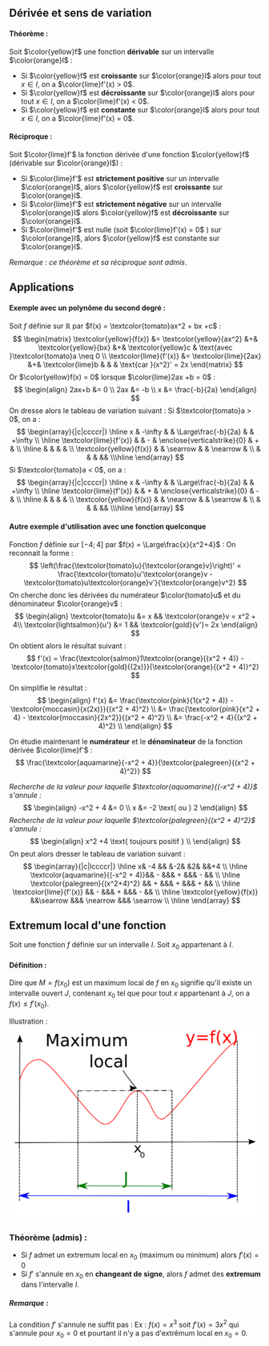 ## Dérivée et sens de variation

#### Théorème :

Soit $\color{yellow}f$ une fonction **dérivable** sur un intervalle $\color{orange}I$ :

- Si $\color{yellow}f$ est **croissante** sur $\color{orange}I$ alors pour tout $x \in I$, on a $\color{lime}f'(x) > 0$.
- Si $\color{yellow}f$ est **décroissante** sur $\color{orange}I$ alors pour tout $x \in I$, on a $\color{lime}f'(x) < 0$.
- Si $\color{yellow}f$ est **constante** sur $\color{orange}I$ alors pour tout $x \in I$, on a $\color{lime}f'(x) = 0$. 

#### Réciproque :

Soit $\color{lime}f'$ la fonction dérivée d'une fonction $\color{yellow}f$ (dérivable sur $\color{orange}I$) :

- Si $\color{lime}f'$ est **strictement positive** sur un intervalle $\color{orange}I$, alors $\color{yellow}f$ est **croissante** sur $\color{orange}I$.
- Si $\color{lime}f'$ est **strictement négative** sur un intervalle $\color{orange}I$ alors $\color{yellow}f$ est **décroissante** sur $\color{orange}I$.
- Si $\color{lime}f'$ est nulle (soit $\color{lime}f'(x) = 0$ ) sur $\color{orange}I$, alors $\color{yellow}f$ est constante sur $\color{orange}I$. 

*Remarque : ce théorème et sa réciproque sont admis*.

## Applications

#### Exemple avec un polynôme du second degré :

Soit $f$ définie sur $\mathbb{R}$ par $f(x) = \textcolor{tomato}ax^2 + bx +c$ :$$
\begin{matrix}
\textcolor{yellow}{f(x)} &= \textcolor{yellow}{ax^2} &+& \textcolor{yellow}{bx} &+& \textcolor{yellow}c & \text{avec }\textcolor{tomato}a \neq 0 \\
\textcolor{lime}{f'(x)} &= \textcolor{lime}{2ax} &+& \textcolor{lime}b  & &   & \text{car }(x^2)' = 2x 
\end{matrix}
$$Or $\color{yellow}f(x) = 0$ lorsque $\color{lime}2ax +b = 0$ :
$$
\begin{align}
2ax+b &= 0 \\
2ax &= -b \\
x &= \frac{-b}{2a}
\end{align}
$$
On dresse alors le tableau de variation suivant :
Si $\textcolor{tomato}a > 0$, on a :
$$
\begin{array}{|c|ccccr|}
\hline
x     & -\infty &   & \Large\frac{-b}{2a}  &   & +\infty \\ \hline
\textcolor{lime}{f'(x)} &        & - & \enclose{verticalstrike}{0} & + &      \\ \hline
      &         &   &    &             \\
\textcolor{yellow}{f(x)}  &  & \searrow &    & \nearrow   & \\
      &      &    &          &&  \\\hline
\end{array}
$$
Si $\textcolor{tomato}a < 0$, on a :
$$
\begin{array}{|c|ccccr|}
\hline
x     & -\infty &   & \Large\frac{-b}{2a}  &   & +\infty \\ \hline
\textcolor{lime}{f'(x)} &        & + & \enclose{verticalstrike}{0} & - &      \\ \hline
      &         &   &    &             \\
\textcolor{yellow}{f(x)}  &  & \nearrow &    & \searrow   & \\
      &      &    &          &&  \\\hline
\end{array}
$$

#### Autre exemple d'utilisation avec une fonction quelconque 

Fonction $f$ définie sur $[-4; 4]$ par $f(x) = \Large\frac{x}{x^2+4}$ :
On reconnait la forme : 
$$
\left(\frac{\textcolor{tomato}u}{\textcolor{orange}v}\right)' = \frac{\textcolor{tomato}u'\textcolor{orange}v - \textcolor{tomato}u\textcolor{orange}v'}{\textcolor{orange}v^2}
$$
On cherche donc les dérivées du numérateur $\color{tomato}u$ et du dénominateur $\color{orange}v$ :
$$
\begin{align}
\textcolor{tomato}u &= x &&  \textcolor{orange}v = x^2 + 4\\
\textcolor{lightsalmon}{u'} &= 1 && \textcolor{gold}{v'}= 2x 
\end{align}
$$
On obtient alors le résultat suivant : 
$$
f'(x) = \frac{\textcolor{salmon}1\textcolor{orange}{(x^2 + 4)} - \textcolor{tomato}x\textcolor{gold}{(2x)}}{\textcolor{orange}{(x^2 + 4)}^2}
$$
On simplifie le résultat :
$$
\begin{align}
f'(x) &= \frac{\textcolor{pink}{1(x^2 + 4)} - \textcolor{moccasin}{x(2x)}}{(x^2 + 4)^2} \\
      &= \frac{\textcolor{pink}{x^2 + 4} - \textcolor{moccasin}{2x^2}}{(x^2 + 4)^2} \\
      &= \frac{-x^2 + 4}{(x^2 + 4)^2} \\
\end{align}
$$

On étudie maintenant le **numérateur** et le **dénominateur** de la fonction dérivée $\color{lime}f'$ :
$$
\frac{\textcolor{aquamarine}{-x^2 + 4}}{\textcolor{palegreen}{(x^2 + 4)^2}}
$$

*Recherche de la valeur pour laquelle $\textcolor{aquamarine}{(-x^2 + 4)}$ s'annule :*
$$
\begin{align}
-x^2 + 4 &= 0 \\
x &= -2 \text{ ou } 2
\end{align}
$$
*Recherche de la valeur pour laquelle $\textcolor{palegreen}{(x^2 + 4)^2}$ s'annule :*
$$
\begin{align}
x^2 +4 \text{ toujours positif } \\
\end{align}
$$
On peut alors dresser le tableau de variation suivant : 
$$
\begin{array}{|c|lccccr|}
\hline
x&   -4  &&   &-2&   &2&   &&+4 \\ \hline
\textcolor{aquamarine}{(-x^2 + 4)}&& - &&& + &&& - &&   \\ \hline
\textcolor{palegreen}{(x^2+4)^2}  && + &&& + &&& + &&   \\ \hline
\textcolor{lime}{f'(x)}           && - &&& + &&& - &&   \\ \hline
\textcolor{yellow}{f(x)}     &&\searrow &&& \nearrow &&& \searrow \\ \hline 
\end{array}
$$
## Extremum local d'une fonction

Soit une fonction $f$ définie sur un intervalle $I$.
Soit $x_0$ appartenant à $I$.

#### Définition :

Dire que $M = f(x_0)$ est un maximum local de $f$ en $x_0$ signifie qu'il existe un intervalle ouvert $J$, contenant $x_0$ tel que pour tout $x$ appartenant à $J$, on a $f(x) \leq f'(x_0)$.

Illustration : 
![maxlocfunc](/Illustrations/max_loc_definition.png)
### Théorème (admis) :

- Si $f$ admet un extremum local en $x_0$ (maximum ou minimum) alors $f'(x) = 0$
- Si $f'$ s'annule en $x_0$ en **changeant de signe**, alors $f$ admet des **extremum** dans l'intervalle $I$.

##### Remarque :

La condition $f'$ s'annule ne suffit pas : 
	Ex : $f(x) = x^3$ soit $f'(x) = 3x^2$ qui s'annule pour $x_0 = 0$ et pourtant il n'y a pas d'extrêmum local en $x_0 = 0$.
